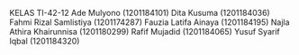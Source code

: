 KELAS TI-42-12
Ade Mulyono (1201184101)
Dita Kusuma (1201184036)
Fahmi Rizal Samlistiya (1201174287)
Fauzia Latifa Ainaya (1201184195)
Najla Athira Khairunnisa (1201180299)
Rafif Mujadid (1201184065)
Yusuf Syarif Iqbal  (1201184320)
